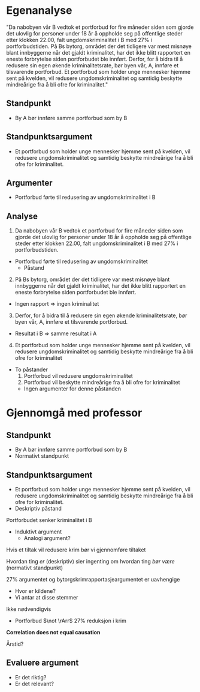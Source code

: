 # Egenanalyse
"Da nabobyen vår B vedtok et portforbud for fire måneder siden som gjorde det ulovlig for personer under 18 år å oppholde seg på offentlige steder etter klokken 22.00, falt ungdomskriminalitet i B med 27% i portforbudstiden.
På Bs bytorg, området der det tidligere var mest misnøye blant innbyggerne når det gjaldt kriminalitet, har det ikke blitt rapportert en eneste forbrytelse siden portforbudet ble innført.
Derfor, for å bidra til å redusere sin egen økende kriminalitetsrate, bør byen vår, A, innføre et tilsvarende portforbud.
Et portforbud som holder unge mennesker hjemme sent på kvelden, vil redusere ungdomskriminalitet og samtidig beskytte mindreårige fra å bli ofre for kriminalitet."
## Standpunkt
- By A bør innføre samme portforbud som by B
## Standpunktsargument
- Et portforbud som holder unge mennesker hjemme sent på kvelden, vil redusere ungdomskriminalitet og samtidig beskytte mindreårige fra å bli ofre for kriminalitet.
## Argumenter
- Portforbud førte til redusering av ungdomskriminalitet i B
## Analyse 
1. Da nabobyen vår B vedtok et portforbud for fire måneder siden som gjorde det ulovlig for personer under 18 år å oppholde seg på offentlige steder etter klokken 22.00, falt ungdomskriminalitet i B med 27% i portforbudstiden.
  - Portforbud førte til redusering av ungdomskriminalitet
    - Påstand
2. På Bs bytorg, området der det tidligere var mest misnøye blant innbyggerne når det gjaldt kriminalitet, har det ikke blitt rapportert en eneste forbrytelse siden portforbudet ble innført.
  - Ingen rapport => ingen kriminalitet
3. Derfor, for å bidra til å redusere sin egen økende kriminalitetsrate, bør byen vår, A, innføre et tilsvarende portforbud.
  - Resultat i B => samme resultat i A
4. Et portforbud som holder unge mennesker hjemme sent på kvelden, vil redusere ungdomskriminalitet og samtidig beskytte mindreårige fra å bli ofre for kriminalitet
  - To påstander
    1. Portforbud vil redusere ungdomskriminalitet
    2. Portforbud vil beskytte mindreårige fra å bli ofre for kriminalitet
      - Ingen argumenter for denne påstanden

# Gjennomgå med professor
## Standpunkt
- By A bør innføre samme portforbud som by B
- Normativt standpunkt
## Standpunktsargument
- Et portforbud som holder unge mennesker hjemme sent på kvelden, vil redusere ungdomskriminalitet og samtidig beskytte mindreårige fra å bli ofre for kriminalitet.
- Deskriptiv påstand

Portforbudet senker kriminalitet i B
- Induktivt argument
  - Analogi argument?

Hvis et tiltak vil redusere krim bør vi gjennomføre tiltaket

Hvordan ting _er_ (deskriptiv) sier ingenting om hvordan ting _bør være_ (normativt standpunkt)

27% argumentet og bytorgskrimrapportasjeargumentet er uavhengige
- Hvor er kildene?
- Vi antar at disse stemmer

Ikke nødvendigvis
- Portforbud $\not \rArr$ 27% reduksjon i krim

**Correlation does not equal causation**

Årstid?
## Evaluere argument
- Er det riktig?
- Er det relevant?